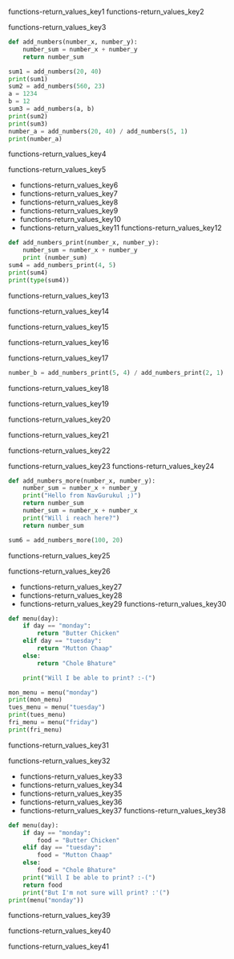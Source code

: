 functions-return_values_key1
functions-return_values_key2


functions-return_values_key3


```python
def add_numbers(number_x, number_y):
    number_sum = number_x + number_y
    return number_sum

sum1 = add_numbers(20, 40)
print(sum1)
sum2 = add_numbers(560, 23)
a = 1234
b = 12
sum3 = add_numbers(a, b)
print(sum2)
print(sum3)
number_a = add_numbers(20, 40) / add_numbers(5, 1)
print(number_a)
```
functions-return_values_key4


functions-return_values_key5


* functions-return_values_key6
* functions-return_values_key7
* functions-return_values_key8
* functions-return_values_key9
* functions-return_values_key10
* functions-return_values_key11
functions-return_values_key12





```python
def add_numbers_print(number_x, number_y):
    number_sum = number_x + number_y
    print (number_sum)
sum4 = add_numbers_print(4, 5)
print(sum4)
print(type(sum4))
```
functions-return_values_key13


functions-return_values_key14


functions-return_values_key15


functions-return_values_key16


functions-return_values_key17


```python
number_b = add_numbers_print(5, 4) / add_numbers_print(2, 1)
```
functions-return_values_key18


functions-return_values_key19



functions-return_values_key20



functions-return_values_key21


functions-return_values_key22


functions-return_values_key23
functions-return_values_key24


```python
def add_numbers_more(number_x, number_y):
    number_sum = number_x + number_y
    print("Hello from NavGurukul ;)")
    return number_sum
    number_sum = number_x + number_x
    print("Will i reach here?")
    return number_sum

sum6 = add_numbers_more(100, 20)
```
functions-return_values_key25


functions-return_values_key26




* functions-return_values_key27
* functions-return_values_key28
* functions-return_values_key29
functions-return_values_key30


```python
def menu(day):
    if day == "monday":
        return "Butter Chicken"
    elif day == "tuesday":
        return "Mutton Chaap"
    else:
        return "Chole Bhature"

    print("Will I be able to print? :-(")

mon_menu = menu("monday")
print(mon_menu)
tues_menu = menu("tuesday")
print(tues_menu)
fri_menu = menu("friday")
print(fri_menu)
```
functions-return_values_key31



functions-return_values_key32



* functions-return_values_key33
* functions-return_values_key34
* functions-return_values_key35
* functions-return_values_key36
* functions-return_values_key37
functions-return_values_key38


```python
def menu(day):
    if day == "monday":
        food = "Butter Chicken"
    elif day == "tuesday":
        food = "Mutton Chaap"
    else:
        food = "Chole Bhature"
    print("Will I be able to print? :-(")
    return food
    print("But I'm not sure will print? :'(")
print(menu("monday"))
```
functions-return_values_key39


functions-return_values_key40



functions-return_values_key41
